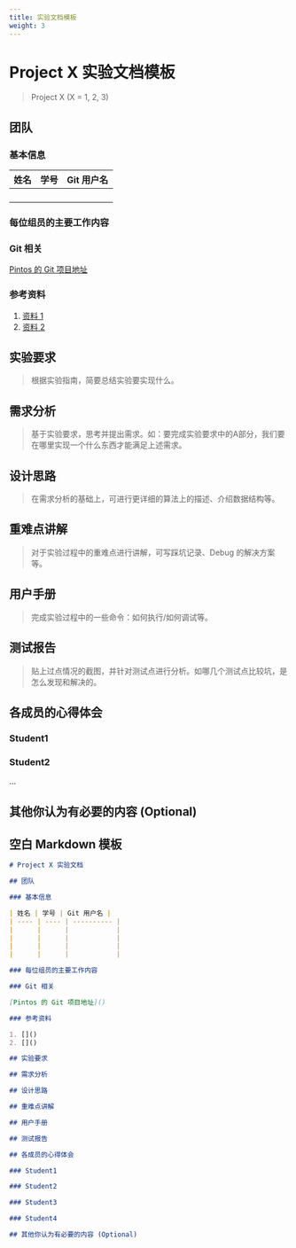 ```yaml
---
title: 实验文档模板
weight: 3
---
```


# Project X 实验文档模板

> Project X (X = 1, 2, 3)

## 团队

### 基本信息

| 姓名 | 学号 | Git 用户名 |
| ---- | ---- | ---------- |
|      |      |            |
|      |      |            |
|      |      |            |
|      |      |            |

### 每位组员的主要工作内容

### Git 相关

[Pintos 的 Git 项目地址]()

### 参考资料

1. [资料 1](link1)
2. [资料 2](link2)

## 实验要求

> 根据实验指南，简要总结实验要实现什么。

## 需求分析

> 基于实验要求，思考并提出需求。如：要完成实验要求中的A部分，我们要在哪里实现一个什么东西才能满足上述需求。

## 设计思路

> 在需求分析的基础上，可进行更详细的算法上的描述、介绍数据结构等。

## 重难点讲解

> 对于实验过程中的重难点进行讲解，可写踩坑记录、Debug 的解决方案等。

## 用户手册

> 完成实验过程中的一些命令：如何执行/如何调试等。

## 测试报告

> 贴上过点情况的截图，并针对测试点进行分析。如哪几个测试点比较坑，是怎么发现和解决的。

## 各成员的心得体会

### Student1

### Student2

...

## 其他你认为有必要的内容 (Optional)

## 空白 Markdown 模板

```markdown
# Project X 实验文档

## 团队

### 基本信息

| 姓名 | 学号 | Git 用户名 |
| ---- | ---- | ---------- |
|      |      |            |
|      |      |            |
|      |      |            |
|      |      |            |

### 每位组员的主要工作内容

### Git 相关

[Pintos 的 Git 项目地址]()

### 参考资料

1. []()
2. []()

## 实验要求

## 需求分析

## 设计思路

## 重难点讲解

## 用户手册

## 测试报告

## 各成员的心得体会

### Student1

### Student2

### Student3

### Student4

## 其他你认为有必要的内容 (Optional)
```

